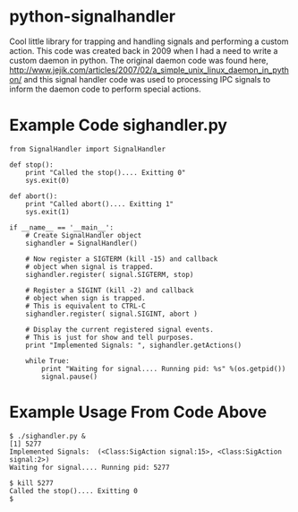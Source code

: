 python-signalhandler
====================

Cool little library for trapping and handling signals and performing a custom action.  This code was created back in 2009 when I had a need to write a custom daemon in python.  The original daemon code was found here, http://www.jejik.com/articles/2007/02/a_simple_unix_linux_daemon_in_python/ and this signal handler code was used to processing IPC signals to inform the daemon code to perform special actions.

Example Code sighandler.py
==========================
```
from SignalHandler import SignalHandler

def stop():
    print "Called the stop().... Exitting 0"
    sys.exit(0)

def abort():
    print "Called abort().... Exitting 1"
    sys.exit(1)

if __name__ == '__main__':
    # Create SignalHandler object
    sighandler = SignalHandler()

    # Now register a SIGTERM (kill -15) and callback
    # object when signal is trapped.
    sighandler.register( signal.SIGTERM, stop)

    # Register a SIGINT (kill -2) and callback
    # object when sign is trapped.
    # This is equivalent to CTRL-C
    sighandler.register( signal.SIGINT, abort )

    # Display the current registered signal events.
    # This is just for show and tell purposes.
    print "Implemented Signals: ", sighandler.getActions()

    while True:
        print "Waiting for signal.... Running pid: %s" %(os.getpid())
        signal.pause()
```
Example Usage From Code Above
=============================
```
$ ./sighandler.py &
[1] 5277
Implemented Signals:  (<Class:SigAction signal:15>, <Class:SigAction signal:2>)
Waiting for signal.... Running pid: 5277

$ kill 5277
Called the stop().... Exitting 0
$
```

